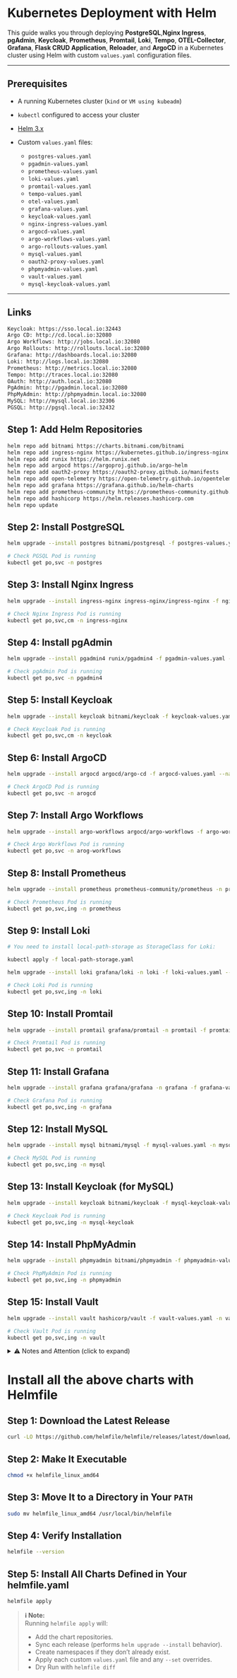 # Kubernetes Deployment with Helm

This guide walks you through deploying **PostgreSQL**,**Nginx Ingress**, **pgAdmin**, **Keycloak**, **Prometheus**, **Promtail**, **Loki**, **Tempo**, **OTEL-Collector**, **Grafana**, **Flask CRUD Application**, **Reloader**, and **ArgoCD**  in a Kubernetes cluster using Helm with custom `values.yaml` configuration files.

---

## Prerequisites

- A running Kubernetes cluster (`kind` or `VM using kubeadm`)
- `kubectl` configured to access your cluster
- [Helm 3.x](https://helm.sh/docs/intro/install/)

- Custom `values.yaml` files:
  - `postgres-values.yaml`
  - `pgadmin-values.yaml`
  - `prometheus-values.yaml`
  - `loki-values.yaml`
  - `promtail-values.yaml`
  - `tempo-values.yaml`
  - `otel-values.yaml`
  - `grafana-values.yaml`
  - `keycloak-values.yaml`
  - `nginx-ingress-values.yaml`
  - `argocd-values.yaml`
  - `argo-workflows-values.yaml`
  - `argo-rollouts-values.yaml`
  - `mysql-values.yaml`
  - `oauth2-proxy-values.yaml`
  - `phpmyadmin-values.yaml`
  - `vault-values.yaml`
  - `mysql-keycloak-values.yaml`
---

## Links

```bash
Keycloak: https://sso.local.io:32443
Argo CD: http://cd.local.io:32080
Argo Workflows: http://jobs.local.io:32080
Argo Rollouts: http://rollouts.local.io:32080
Grafana: http://dashboards.local.io:32080
Loki: http://logs.local.io:32080
Prometheus: http://metrics.local.io:32080
Tempo: http://traces.local.io:32080
OAuth: http://auth.local.io:32080
PgAdmin: http://pgadmin.local.io:32080
PhpMyAdmin: http://phpmyadmin.local.io:32080
MySQL: http://mysql.local.io:32306
PGSQL: http://pgsql.local.io:32432
```

## Step 1: Add Helm Repositories

```bash
helm repo add bitnami https://charts.bitnami.com/bitnami
helm repo add ingress-nginx https://kubernetes.github.io/ingress-nginx
helm repo add runix https://helm.runix.net
helm repo add argocd https://argoproj.github.io/argo-helm
helm repo add oauth2-proxy https://oauth2-proxy.github.io/manifests
helm repo add open-telemetry https://open-telemetry.github.io/opentelemetry-helm-charts
helm repo add grafana https://grafana.github.io/helm-charts
helm repo add prometheus-community https://prometheus-community.github.io/helm-charts
helm repo add hashicorp https://helm.releases.hashicorp.com
helm repo update
```

## Step 2: Install PostgreSQL

```bash
helm upgrade --install postgres bitnami/postgresql -f postgres-values.yaml --namespace postgres --create-namespace

# Check PGSQL Pod is running
kubectl get po,svc -n postgres
```

## Step 3: Install Nginx Ingress

```bash
helm upgrade --install ingress-nginx ingress-nginx/ingress-nginx -f nginx-ingress-values.yaml --set tcp.5432="postgres/postgresql:5432" --namespace ingress-nginx --create-namespace

# Check Nginx Ingress Pod is running
kubectl get po,svc,cm -n ingress-nginx
```

## Step 4: Install pgAdmin

```bash
helm upgrade --install pgadmin4 runix/pgadmin4 -f pgadmin-values.yaml --namespace pgadmin4 --create-namespace

# Check pgAdmin Pod is running
kubectl get po,svc -n pgadmin4
```

## Step 5: Install Keycloak

```bash
helm upgrade --install keycloak bitnami/keycloak -f keycloak-values.yaml --namespace keycloak --create-namespace

# Check Keycloak Pod is running
kubectl get po,svc,cm -n keycloak
```

## Step 6: Install ArgoCD

```bash
helm upgrade --install argocd argocd/argo-cd -f argocd-values.yaml --namespace argocd --create-namespace

# Check ArgoCD Pod is running
kubectl get po,svc -n arogcd
```

## Step 7: Install Argo Workflows

```bash
helm upgrade --install argo-workflows argocd/argo-workflows -f argo-workflows-values.yaml --namespace argo-workflows --create-namespace

# Check Argo Workflows Pod is running
kubectl get po,svc -n arog-workflows
```

## Step 8: Install Prometheus

```bash
helm upgrade --install prometheus prometheus-community/prometheus -n prometheus -f prometheus-values.yaml --create-namespace

# Check Prometheus Pod is running
kubectl get po,svc,ing -n prometheus
```

## Step 9: Install Loki

```bash
# You need to install local-path-storage as StorageClass for Loki:

kubectl apply -f local-path-storage.yaml

helm upgrade --install loki grafana/loki -n loki -f loki-values.yaml --create-namespace

# Check Loki Pod is running
kubectl get po,svc,ing -n loki
```

## Step 10: Install Promtail

```bash
helm upgrade --install promtail grafana/promtail -n promtail -f promtail-values.yaml --create-namespace

# Check Promtail Pod is running
kubectl get po,svc -n promtail
```

## Step 11: Install Grafana

```bash
helm upgrade --install grafana grafana/grafana -n grafana -f grafana-values.yaml --create-namespace

# Check Grafana Pod is running
kubectl get po,svc,ing -n grafana
```

## Step 12: Install MySQL

```bash
helm upgrade --install mysql bitnami/mysql -f mysql-values.yaml -n mysql --create-namespace

# Check MySQL Pod is running
kubectl get po,svc,ing -n mysql
```

## Step 13: Install Keycloak (for MySQL)

```bash
helm upgrade --install keycloak bitnami/keycloak -f mysql-keycloak-values.yaml --namespace mysql-keycloak --create-namespace

# Check Keycloak Pod is running
kubectl get po,svc,ing -n mysql-keycloak
```

## Step 14: Install PhpMyAdmin

```bash
helm upgrade --install phpmyadmin bitnami/phpmyadmin -f phpmyadmin-values.yaml -n phpmyadmin --create-namespace

# Check PhpMyAdmin Pod is running
kubectl get po,svc,ing -n phpmyadmin
```

## Step 15: Install Vault

```bash
helm upgrade --install vault hashicorp/vault -f vault-values.yaml -n vault --create-namespace

# Check Vault Pod is running
kubectl get po,svc,ing -n vault
```

<details>

<summary>⚠️ Notes and Attention (click to expand)</summary>

- ✅ **My set-up is 3 Virtual nodes using vagrant**: Check [this](https://github.com/techiescamp/vagrant-kubeadm-kubernetes/tree/main)

- ✅ **Pass TCP port to Nginx Ingress during installation**: Nginx Ingress Chart does not respect tcp port in values file
(read [this](https://github.com/kubernetes/ingress-nginx/blob/main/docs/user-guide/exposing-tcp-udp-services.md) and [this](https://github.com/kubernetes/ingress-nginx/blob/main/charts/ingress-nginx/values.yaml#L1218))

```bash
tcp:
  "5432": "<postgres-namespace>/<postgres-service>:5432"
```

Error you will get if you define tcp block in values.yaml file

```bash
Error: INSTALLATION FAILED: 3 errors occurred:
* ConfigMap in version "v1" cannot be handled as a ConfigMap: json: cannot unmarshal object into Go struct field ConfigMap.data of type string
* Service in version "v1" cannot be handled as a Service: json: cannot unmarshal string into Go struct field ServicePort.spec.ports.port of type int32
* Deployment in version "v1" cannot be handled as a Deployment: json: cannot unmarshal string into Go struct field ContainerPort.spec.template.spec.containers.ports.containerPort of type int32
```

- ✅ **Kind Cluster**: If you're using Kind Cluster then you can use Metallb to expose your Nginx Ingress. (Check [this](https://metallb.universe.tf/installation/#installation-with-helm)). It comes up with its own complexity.

</details>

# Install all the above charts with Helmfile

## Step 1: Download the Latest Release

```bash
curl -LO https://github.com/helmfile/helmfile/releases/latest/download/helmfile_linux_amd64
```

## Step 2: Make It Executable
```bash
chmod +x helmfile_linux_amd64
```

## Step 3: Move It to a Directory in Your `PATH`
```bash
sudo mv helmfile_linux_amd64 /usr/local/bin/helmfile
```

## Step 4: Verify Installation
```bash
helmfile --version
```

## Step 5: Install All Charts Defined in Your helmfile.yaml
```bash
helmfile apply
```
> **ℹ️ Note:**  
> Running `helmfile apply` will:
>
> - Add the chart repositories.
> - Sync each release (performs `helm upgrade --install` behavior).
> - Create namespaces if they don’t already exist.
> - Apply each custom `values.yaml` file and any `--set` overrides.
> - Dry Run with `helmfile diff`
